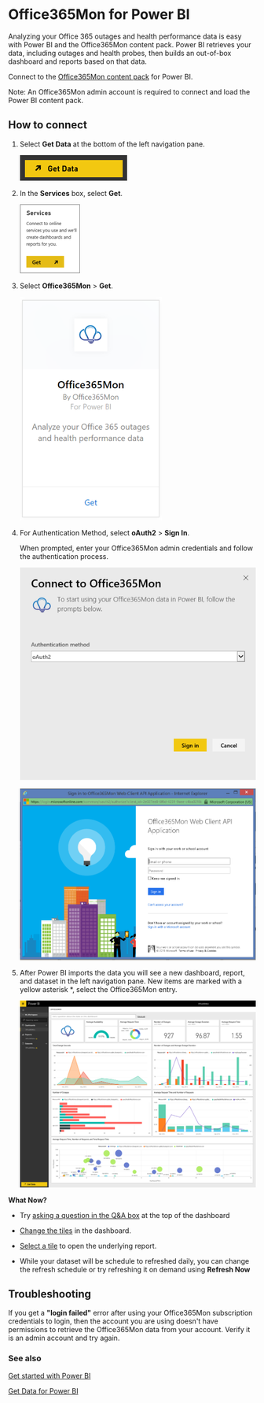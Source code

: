 <properties
   pageTitle="Office365Mon for Power BI"
   description="Office365Mon for Power BI"
   services="powerbi"
   documentationCenter=""
   authors="ajayan"
   manager="erikre"
   backup="maggiesMSFT"
   editor=""
   tags=""
   qualityFocus="no"
   qualityDate=""/>

<tags
   ms.service="powerbi"
   ms.devlang="NA"
   ms.topic="article"
   ms.tgt_pltfrm="NA"
   ms.workload="powerbi"
   ms.date="08/28/2017"
   ms.author="ajayan"/>

# Office365Mon for Power BI

Analyzing your Office 365 outages and health performance data is easy with Power BI and the Office365Mon content pack. Power BI retrieves your data, including outages and health probes, then builds an out-of-box dashboard and reports based on that data.

Connect to the [Office365Mon content pack](https://app.powerbi.com/groups/me/getdata/services/office365mon) for Power BI.

Note: An Office365Mon admin account is required to connect and load the Power BI content pack.

## How to connect

1.  Select **Get Data** at the bottom of the left navigation pane.

	![](media/powerbi-content-pack-office365mon/PBI_GetData.png)

2.  In the **Services** box, select **Get**.

	![](media/powerbi-content-pack-office365mon/PBI_GetServices.png) 

3.  Select **Office365Mon** \> **Get**.

	![](media/powerbi-content-pack-office365mon/o365mon.png)

4.  For Authentication Method, select **oAuth2** \> **Sign In**.

	When prompted, enter your Office365Mon admin credentials and follow the authentication process.

	![](media/powerbi-content-pack-office365mon/creds.png)

    ![](media/powerbi-content-pack-office365mon/creds2.png)

6.  After Power BI imports the data you will see a new dashboard, report, and dataset in the left navigation pane. New items are marked with a yellow asterisk \*, select the Office365Mon entry.

	![](media/powerbi-content-pack-office365mon/dashboard4.png)


**What Now?**

- Try [asking a question in the Q&A box](powerbi-service-q-and-a.md) at the top of the dashboard

- [Change the tiles](powerbi-service-edit-a-tile-in-a-dashboard.md) in the dashboard.

- [Select a tile](powerbi-service-dashboard-tiles.md) to open the underlying report.

- While your dataset will be schedule to refreshed daily, you can change the refresh schedule or try refreshing it on demand using **Refresh Now**


## Troubleshooting

If you get a **"login failed"** error after using your Office365Mon subscription credentials to login, then the account you are using doesn't have permissions to retrieve the Office365Mon data from your account. Verify it is an admin account and try again.


### See also

[Get started with Power BI](powerbi-service-get-started.md)

[Get Data for Power BI](powerbi-service-get-data.md)
